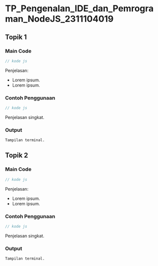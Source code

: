 # TP_Pengenalan_IDE_dan_Pemrograman_NodeJS_2311104019

## Topik 1

### Main Code

```js
// kode js
```

Penjelasan:

- Lorem ipsum.
- Lorem ipsum.

### Contoh Penggunaan

```js
// kode js
```

Penjelasan singkat.

### Output

```bash
Tampilan terminal.
```

## Topik 2

### Main Code

```js
// kode js
```

Penjelasan:

- Lorem ipsum.
- Lorem ipsum.

### Contoh Penggunaan

```js
// kode js
```

Penjelasan singkat.

### Output

```bash
Tampilan terminal.
```
